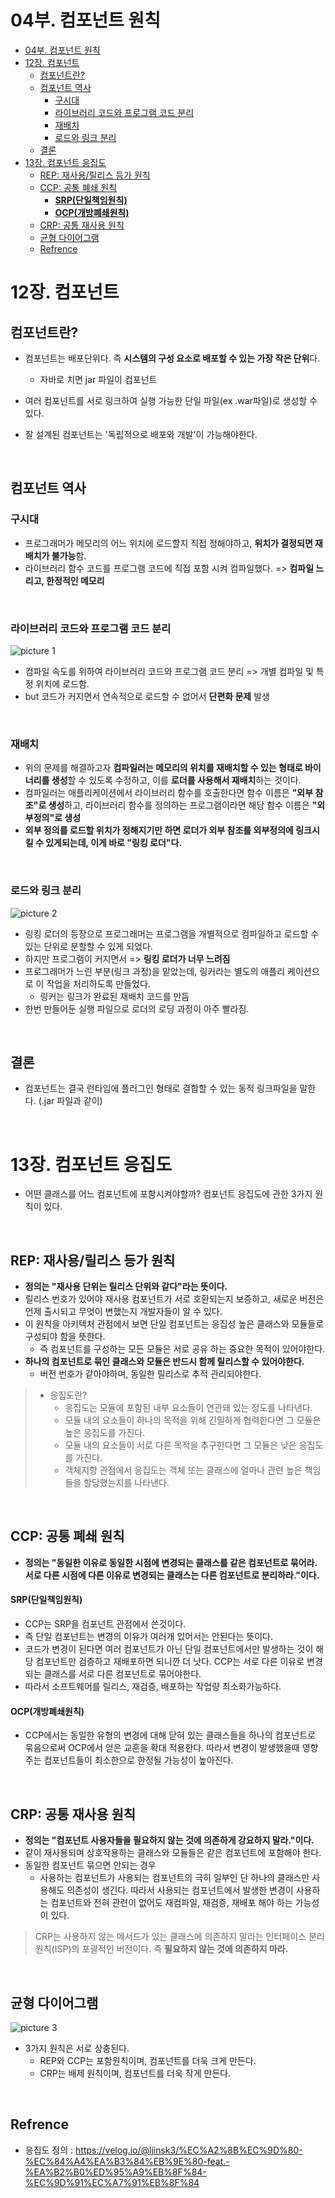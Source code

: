 # 04부. 컴포넌트 원칙

- [04부. 컴포넌트 원칙](#04부-컴포넌트-원칙)
- [12장. 컴포넌트](#12장-컴포넌트)
  - [컴포넌트란?](#컴포넌트란)
  - [컴포넌트 역사](#컴포넌트-역사)
    - [구시대](#구시대)
    - [라이브러리 코드와 프로그램 코드 분리](#라이브러리-코드와-프로그램-코드-분리)
    - [재배치](#재배치)
    - [로드와 링크 분리](#로드와-링크-분리)
  - [결론](#결론)
- [13장. 컴포넌트 응집도](#13장-컴포넌트-응집도)
  - [REP: 재사용/릴리스 등가 원칙](#rep-재사용릴리스-등가-원칙)
  - [CCP: 공통 폐쇄 원칙](#ccp-공통-폐쇄-원칙)
      - [**SRP(단일책임원칙)**](#srp단일책임원칙)
      - [**OCP(개방폐쇄원칙)**](#ocp개방폐쇄원칙)
  - [CRP: 공통 재사용 원칙](#crp-공통-재사용-원칙)
  - [균형 다이어그램](#균형-다이어그램)
  - [Refrence](#refrence)

# 12장. 컴포넌트

## 컴포넌트란?
- 컴포넌트는 배포단위다. 즉 **시스템의 구성 요소로 배포할 수 있는 가장 작은 단위**다.
  - 자바로 치면 jar 파일이 컴포넌트


- 여러 컴포넌트를 서로 링크하여 실행 가능한 단일 파일(ex .war파일)로 생성할 수 있다.
- 잘 설계된 컴포넌트는 '독립적으로 배포와 개발'이 가능해야한다.

<br/>

## 컴포넌트 역사

### 구시대
- 프로그래머가 메모리의 어느 위치에 로드할지 직접 정해야하고, **위치가 결정되면 재배치가 불가능**함.
- 라이브러리 함수 코드를 프로그램 코드에 직접 포함 시켜 컴파일했다. => **컴파일 느리고, 한정적인 메모리**

<br/>

### 라이브러리 코드와 프로그램 코드 분리

![picture 1](../images/60b605abcd3d3a00c5c484e8abeac8abd1ec61af167e795dd01c75bbe6b80d20.png)  


- 컴파일 속도를 위하여 라이브러리 코드와 프로그램 코드 분리 => 개별 컴파일 및 특정 위치에 로드함. 
- but 코드가 커지면서 연속적으로 로드할 수 없어서 **단편화 문제** 발생

<br/>

### 재배치

- 위의 문제를 해결하고자 **컴파일러는 메모리의 위치를 재배치할 수 있는 형태로 바이너리를 생성**할 수 있도록 수정하고, 이를 **로더를 사용해서 재배치**하는 것이다.
- 컴파일러는 애플리케이션에서 라이브러리 함수를 호출한다면 함수 이름은 **"외부 참조"로 생성**하고, 라이브러리 함수를 정의하는 프로그램이라면 해당 함수 이름은 **"외부정의"로 생성**
- **외부 정의를 로드할 위치가 정해지기만 하면 로더가 외부 참조를 외부정의에 링크시킬 수 있게되는데, 이게 바로 "링킹 로더"다.**

<br/>

### 로드와 링크 분리

![picture 2](../images/51b3e0bd91eda4b221287fada839acd6392fe9645b856ccaa6cc6dd324b286d4.png)  


- 링킹 로더의 등장으로 프로그래머는 프로그램을 개별적으로 컴파일하고 로드할 수 있는 단위로 분할할 수 있게 되었다.
- 하지만 프로그램이 커지면서 => **링킹 로더가 너무 느려짐**
- 프로그래머가 느린 부분(링크 과정)을 맡았는데, 링커라는 별도의 애플리 케이션으로 이 작업을 처리하도록 만들었다.
  - 링커는 링크가 완료된 재배치 코드를 만듬
- 한번 만들어둔 실행 파일으로 로더의 로딩 과정이 아주 빨라짐.


<br>

## 결론
- 컴포넌트는 결국 런타임에 플러그인 형태로 결합할 수 있는 동적 링크파일을 말한다. (.jar 파일과 같이)

<br/>

# 13장. 컴포넌트 응집도

- 어떤 클래스를 어느 컴포넌트에 포함시켜야할까? 컴포넌트 응집도에 관한 3가지 원칙이 있다.
<br/>

## REP: 재사용/릴리스 등가 원칙

- **정의는 "재사용 단위는 릴리스 단위와 같다"라는 뜻이다.**
- 릴리스 번호가 있어야 재사용 컴포넌트가 서로 호환되는지 보증하고, 새로운 버전은 언제 출시되고 무엇이 변했는지 개발자들이 알 수 있다.
- 이 원칙을 아키텍처 관점에서 보면 단일 컴포넌트는 응집성 높은 클래스와 모듈들로 구성되야 함을 뜻한다. 
  - 즉 컴포넌트를 구성하는 모든 모듈은 서로 공유 하는 중요한 목적이 있어야한다.
- **하나의 컴포넌트로 묶인 클래스와 모듈은 반드시 함께 릴리스할 수 있어야한다.**
  - 버전 번호가 같아야하며, 동일한 릴리스로 추적 관리되야한다.

> - 응집도란?
>   - 응집도는 모듈에 포함된 내부 요소들이 연관돼 있는 정도를 나타낸다.
>   - 모듈 내의 요소들이 하나의 목적을 위해 긴밀하게 협력한다면 그 모듈은 높은 응집도를 가진다.
>   - 모듈 내의 요소들이 서로 다른 목적을 추구한다면 그 모듈은 낮은 응집도를 가진다.
>   - 객체지향 관점에서 응집도는 객체 또는 클래스에 얼마나 관련 높은 책임들을 할당했는지를 나타낸다.

<br/>

## CCP: 공통 폐쇄 원칙

- **정의는 "동일한 이유로 동일한 시점에 변경되는 클래스를 같은 컴포넌트로 묶어라. 서로 다른 시점에 다른 이유로 변경되는 클래스는 다른 컴포넌트로 분리하라."이다.**
#### **SRP(단일책임원칙)** 
- CCP는 SRP을 컴포넌트 관점에서 쓴것이다. 
- 즉 단일 컴포넌트는 변경의 이유가 여러개 있어서는 안된다는 뜻이다.
-  코드가 변경이 된다면 여러 컴포넌트가 아닌 단일 컴포넌트에서만 발생하는 것이 해당 컴포넌트만 검증하고 재배포하면 되니깐 더 낫다. CCP는 서로 다른 이유로 변경되는 클래스를 서로 다른 컴포넌트로 묶어야한다. 
- 따라서 소프트웨어를 릴리스, 재검증, 배포하는 작업량 최소화가능하다.
#### **OCP(개방폐쇄원칙)**
- CCP에서는 동일한 유형의 변경에 대해 닫혀 있는 클래스들을 하나의 컴포넌트로 묶음으로써 OCP에서 얻은 교훈을 확대 적용한다. 따라서 변경이 발생했을때 영향 주는 컴포넌트들이 최소한으로 한정될 가능성이 높아진다.

<br/>

## CRP: 공통 재사용 원칙 
- **정의는 "컴포넌트 사용자들을 필요하지 않는 것에 의존하게 강요하지 말라."이다.**
- 같이 재사용되며 상호작용하는 클래스와 모듈들은 같은 컴포넌트에 포함해야 한다.
- 동일한 컴포넌트 묶으면 안되는 경우
  - 사용하는 컴포넌트가 사용되는 컴포넌트의 극히 일부인 단 하나의 클래스만 사용해도 의존성이 생긴다. 따라서 사용되는 컴포넌트에서 발생한 변경이 사용하는 컴포넌트와 전혀 관련이 없어도 재컴파일, 재검증, 재배포 해야 하는 가능성이 있다.

> CRP는 사용하지 않는 메서드가 있는 클래스에 의존하지 말라는 인터페이스 분리 원칙(ISP)의 포괄적인 버전이다.
> 즉 **필요하지 않는 것에 의존하지 마라.**

<br/>

## 균형 다이어그램
![picture 3](../images/aa03e1adb253f5e442e275469a4e8a3dfcc59b38952fdbbf877c011646884913.png)  

- 3가지 원칙은 서로 상충된다.
  - REP와 CCP는 포함원칙이며, 컴포넌트를 더욱 크게 만든다.
  - CRP는 배제 원칙이며, 컴포넌트를 더욱 작게 만든다.


<br/>

## Refrence
- 응집도 정의 : https://velog.io/@ljinsk3/%EC%A2%8B%EC%9D%80-%EC%84%A4%EA%B3%84%EB%9E%80-feat.-%EA%B2%B0%ED%95%A9%EB%8F%84-%EC%9D%91%EC%A7%91%EB%8F%84
